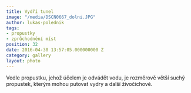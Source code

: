 ```yaml
---
title: Vydří tunel
image: "/media/DSCN0667_dolni.JPG"
author: lukas-polednik
tags:
- propustky
- zprůchodnění míst
position: 32
date: 2016-04-30 13:57:05.000000000 Z
category: gallery
layout: photo
---
```

Vedle propustku, jehož účelem je odvádět vodu, je rozměrově větší suchý
propustek, kterým mohou putovat vydry a další živočichové.
